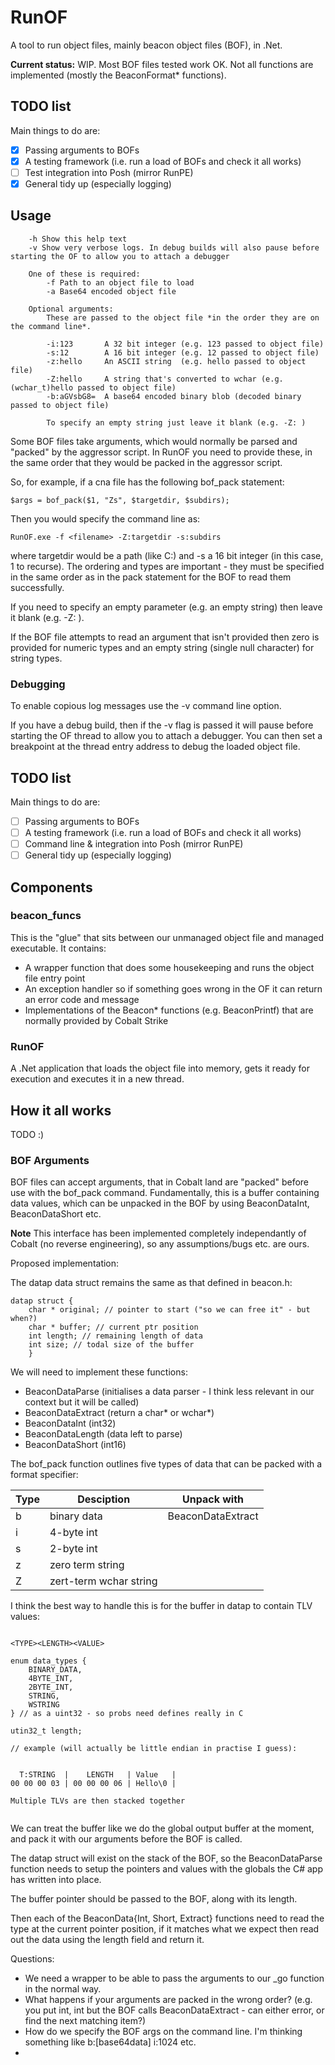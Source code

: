 # RunOF

A tool to run object files, mainly beacon object files (BOF), in .Net.

**Current status:** WIP. Most BOF files tested work OK. Not all functions are implemented (mostly the BeaconFormat* functions).

## TODO list

Main things to do are:

 - [x] Passing arguments to BOFs
 - [x] A testing framework (i.e. run a load of BOFs and check it all works)
 - [ ] Test integration into Posh (mirror RunPE)
 - [x] General tidy up (especially logging)

## Usage

```
    -h Show this help text
    -v Show very verbose logs. In debug builds will also pause before starting the OF to allow you to attach a debugger

    One of these is required:
        -f Path to an object file to load
        -a Base64 encoded object file

    Optional arguments:
        These are passed to the object file *in the order they are on the command line*.

        -i:123       A 32 bit integer (e.g. 123 passed to object file)
        -s:12        A 16 bit integer (e.g. 12 passed to object file)
        -z:hello     An ASCII string  (e.g. hello passed to object file)
        -Z:hello     A string that's converted to wchar (e.g. (wchar_t)hello passed to object file)
        -b:aGVsbG8=  A base64 encoded binary blob (decoded binary passed to object file)

        To specify an empty string just leave it blank (e.g. -Z: )
```

Some BOF files take arguments, which would normally be parsed and "packed" by the aggressor script. In RunOF you need to provide these, in the same order that they would be packed in the aggressor script. 

So, for example, if a cna file has the following bof_pack statement:

```
$args = bof_pack($1, "Zs", $targetdir, $subdirs);
```

Then you would specify the command line as:

```
RunOF.exe -f <filename> -Z:targetdir -s:subdirs
```

where targetdir would be a path (like C:\) and -s a 16 bit integer (in this case, 1 to recurse). The ordering and types are important - they must be specified in the same order as in the pack statement for the BOF to read them successfully. 

If you need to specify an empty parameter (e.g. an empty string) then leave it blank (e.g. -Z: ). 

If the BOF file attempts to read an argument that isn't provided then zero is provided for numeric types and an empty string (single null character) for string types. 


### Debugging

To enable copious log messages use the -v command line option. 

If you have a debug build, then if the -v flag is passed it will pause before starting the OF thread to allow you to attach a debugger. You can then set a breakpoint at the thread entry address to debug the loaded object file. 

## TODO list

Main things to do are:

 - [ ] Passing arguments to BOFs
 - [ ] A testing framework (i.e. run a load of BOFs and check it all works)
 - [ ] Command line & integration into Posh (mirror RunPE)
 - [ ] General tidy up (especially logging)

## Components

### beacon_funcs

This is the "glue" that sits between our unmanaged object file and managed executable. It contains:
 - A wrapper function that does some housekeeping and runs the object file entry point
 - An exception handler so if something goes wrong in the OF it can return an error code and message
 - Implementations of the Beacon* functions (e.g. BeaconPrintf) that are normally provided by Cobalt Strike


### RunOF

A .Net application that loads the object file into memory, gets it ready for execution and executes it in a new thread.

## How it all works

TODO :)
### BOF Arguments

BOF files can accept arguments, that in Cobalt land are "packed" before use with the bof_pack command. Fundamentally, this is a buffer containing data values, which can be unpacked in the BOF by using BeaconDataInt, BeaconDataShort etc.

**Note** This interface has been implemented completely independantly of Cobalt (no reverse engineering), so any assumptions/bugs etc. are ours.


Proposed implementation:

The datap data struct remains the same as that defined in beacon.h:
```
datap struct {
	char * original; // pointer to start ("so we can free it" - but when?)
	char * buffer; // current ptr position
	int length; // remaining length of data
	int size; // todal size of the buffer
	}
```

We will need to implement these functions:

 - BeaconDataParse (initialises a data parser - I think less relevant in our context but it will be called)
 - BeaconDataExtract (return a char* or wchar*)
 - BeaconDataInt (int32)
 - BeaconDataLength (data left to parse)
 - BeaconDataShort (int16)


The bof_pack function outlines five types of data that can be packed with a format specifier:

| Type| Desciption             | Unpack with       |
|-----|------------------------|-------------------|
|  b  | binary data            | BeaconDataExtract |
|  i  |     4-byte int         |                   |
|  s  |     2-byte int         |                   |
|  z  |     zero term string   |                   |
|  Z  | zert-term wchar string |                   |


I think the best way to handle this is for the buffer in datap to contain TLV values:

```

<TYPE><LENGTH><VALUE>

enum data_types {
    BINARY_DATA,
    4BYTE_INT,
    2BYTE_INT,
    STRING,
    WSTRING
} // as a uint32 - so probs need defines really in C

utin32_t length; 

// example (will actually be little endian in practise I guess):


  T:STRING  |    LENGTH   | Value   |
00 00 00 03 | 00 00 00 06 | Hello\0 | 

Multiple TLVs are then stacked together


```

We can treat the buffer like we do the global output buffer at the moment, and pack it with our arguments before the BOF is called. 

The datap struct will exist on the stack of the BOF, so the BeaconDataParse function needs to setup the pointers and values with the globals the C# app has written into place. 

The buffer pointer should be passed to the BOF, along with its length. 

Then each of the BeaconData{Int, Short, Extract} functions need to read the type at the current pointer position, if it matches what we expect then read out the data using the length field and return it. 


Questions: 

 - We need a wrapper to be able to pass the arguments to our _go function in the normal way.
 - What happens if your arguments are packed in the wrong order? (e.g. you put int, int but the BOF calls BeaconDataExtract - can either error, or find the next matching item?)
 - How do we specify the BOF args on the command line. I'm thinking something like b:[base64data] i:1024 etc.
 - 
